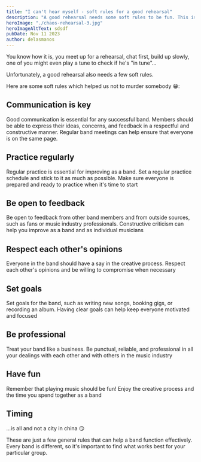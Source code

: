 ```yaml
---
title: "I can't hear myself - soft rules for a good rehearsal"
description: "A good rehearsal needs some soft rules to be fun. This is a list of rules which helped us."
heroImage: "./chaos-rehearsal-3.jpg"
heroImageAltText: sdsdf
pubDate: Nov 11 2023
author: delasmanos
---
```


You know how it is, you meet up for a rehearsal, chat first, build up slowly, one of you might even play a tune to check if he's "in tune"...

Unfortunately, a good rehearsal also needs a few soft rules.

Here are some soft rules which helped us not to murder somebody 😁:

## Communication is key

Good communication is essential for any successful band. Members should be able to express their ideas, concerns, and feedback in a respectful and constructive manner. Regular band meetings can help ensure that everyone is on the same page.

## Practice regularly  

Regular practice is essential for improving as a band. Set a regular practice schedule and stick to it as much as possible. Make sure everyone is prepared and ready to practice when it's time to start

## Be open to feedback

Be open to feedback from other band members and from outside sources, such as fans or music industry professionals. Constructive criticism can help you improve as a band and as individual musicians

## Respect each other's opinions

Everyone in the band should have a say in the creative process. Respect each other's opinions and be willing to compromise when necessary

## Set goals

Set goals for the band, such as writing new songs, booking gigs, or recording an album. Having clear goals can help keep everyone motivated and focused

## Be professional

Treat your band like a business. Be punctual, reliable, and professional in all your dealings with each other and with others in the music industry

## Have fun

Remember that playing music should be fun! Enjoy the creative process and the time you spend together as a band

## Timing

...is all and not a city in china 😏

These are just a few general rules that can help a band function effectively. Every band is different, so it's important to find what works best for your particular group.
